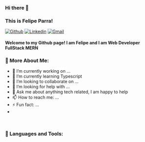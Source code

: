 ### Hi there 👋

### This is Felipe Parra!

[![Github](https://img.shields.io/badge/-Github-000?style=flat&logo=Github&logoColor=white)](https://github.com/felipe-parra)
[![Linkedin](https://img.shields.io/badge/-LinkedIn-blue?style=flat&logo=Linkedin&logoColor=white)](https://www.linkedin.com/in/felipe-parra-ramirez/)
[![Gmail](https://img.shields.io/badge/-Gmail-c14438?style=flat&logo=Gmail&logoColor=white)](mailto:felipeparraramirez@hotmail.com)

#### Welcome to my Github page! I am Felipe and I am Web Developer FullStack MERN


### 🧐 More About Me:


- 🔭 I’m currently working on ...
- 🌱 I’m currently learning Typescript
- 👯 I’m looking to collaborate on ...
- 🤔 I’m looking for help with ...
- 💬 Ask me about anything tech related, I am happy to help
- 📫 How to reach me: ...
- ⚡ Fun fact: ...
- 
<br>

### 🔨 Languages and Tools:


<!--
**felipe-parra/felipe-parra** is a ✨ _special_ ✨ repository because its `README.md` (this file) appears on your GitHub profile.

Here are some ideas to get you started:

- 🔭 I’m currently working on ...
- 🌱 I’m currently learning ...
- 👯 I’m looking to collaborate on ...
- 🤔 I’m looking for help with ...
- 💬 Ask me about ...
- 📫 How to reach me: ...
- 😄 Pronouns: ...
- ⚡ Fun fact: ...
-->
